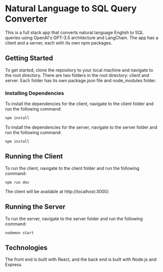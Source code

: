 # Natural Language to SQL Query Converter

This is a full stack app that converts natural language English to SQL queries using OpenAI's GPT-3.5 architecture and LangChain. The app has a client and a server, each with its own npm packages. 

## Getting Started

To get started, clone the repository to your local machine and navigate to the root directory. There are two folders in the root directory: client and server. Each folder has its own package.json file and node_modules folder.

### Installing Dependencies

To install the dependencies for the client, navigate to the client folder and run the following command:

```bash
npm install
```

To install the dependencies for the server, navigate to the server folder and run the following command:

```
npm install
```

## Running the Client

To run the client, navigate to the client folder and run the following command:

```
npm run dev
```

The client will be available at http://localhost:3000/.

## Running the Server

To run the server, navigate to the server folder and run the following command:

```
nodemon start
```

## Technologies

The front end is built with React, and the back end is built with Node.js and Express.


